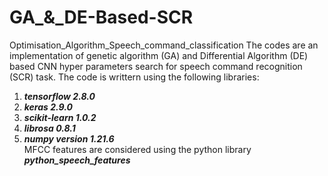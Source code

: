 # GA_&_DE-Based-SCR
Optimisation_Algorithm_Speech_command_classification
The codes are an implementation of genetic algorithm (GA) and Differential Algorithm (DE) based CNN hyper parameters search for speech command recognition (SCR) task.
The code is writtern using the following libraries:
1. ***tensorflow 2.8.0***
2. ***keras 2.9.0***
3. ***scikit-learn 1.0.2***
4. ***librosa 0.8.1***
5. ***numpy version 1.21.6***     
MFCC features are considered using the python library ***python_speech_features***
